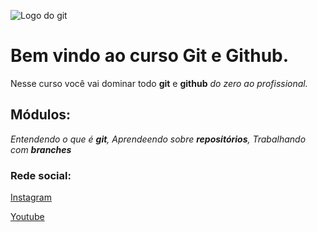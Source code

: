 ![Logo do git](https://sujeitoprogramador.com/wp-content/uploads/2021/04/gitimage.png)
# Bem vindo ao curso Git e Github.
Nesse curso você vai dominar todo **git** e **github** _do zero ao profissional._

## Módulos:
_Entendendo o que é **git**, Aprendeendo sobre **repositórios**, Trabalhando com **branches**_
### Rede social:
[Instagram](https://instagram.com/sujeitoprogramador)

[Youtube](https://youtube.com/sujeitoprogramador)

